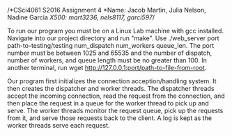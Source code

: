 /*CSci4061 S2016 Assignment 4
 *Name: Jacob Martin, Julia Nelson, Nadine Garcia
 *X500: mart3236, nels8117, garci597*/

To run our program you must be on a Linux Lab machine with gcc installed. Navigate into our project directory and run "make". Use ./web_server port path-to-testing/testing num_dispatch num_workers queue_len. The port number must be between 1025 and 65535 and the number of dispatch, number of workers, and queue length must be no greater than 100. In another terminal, run wget http://127.0.0.1:port/path-to-file-from-root.

Our program first initializes the connection acception/handling system. It then creates the dispatcher and worker threads. The dispatcher threads accept the incoming connection, read the request from the connection, and then place the request in a queue for the worker thread to pick up and serve. The worker threads monitor the request queue, pick up the requests from it, and serve those requests back to the client. A log is kept as the worker threads serve each request.
